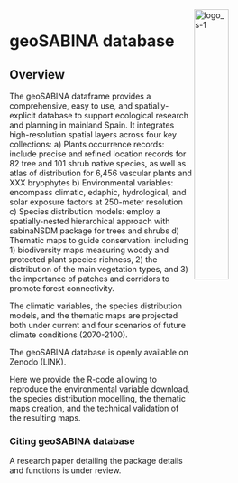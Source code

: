 <!-- Esto es para comentarios -->



<img width="35%" align= "right" alt="logo_s-1" src="https://github.com/geoSABINA/sabinaNSDM/assets/168073517/d29288b9-c1a7-47aa-8753-918c931e4c53"/>




# geoSABINA database



 <!-- <img width="252" alt="logo_s-1" src="https://github.com/geoSABINA/sabinaNSDM/assets/168073517/d29288b9-c1a7-47aa-8753-918c931e4c53">-->

 
## Overview

The geoSABINA dataframe provides a comprehensive, easy to use, and spatially-explicit database to support ecological research and planning in mainland Spain. It integrates high-resolution spatial layers across four key collections: 
a) Plants occurrence records: include precise and refined location records for 82 tree and 101 shrub native species, as well as atlas of distribution for 6,456 vascular plants and XXX bryophytes
b) Environmental variables: encompass climatic, edaphic, hydrological, and solar exposure factors at 250-meter resolution
c) Species distribution models: employ a spatially-nested hierarchical approach with sabinaNSDM package for trees and shrubs
d) Thematic maps to guide conservation: including 1) biodiversity maps measuring woody and protected plant species richness, 2)  the distribution of the main vegetation types, and 3) the importance of patches and corridors to promote forest connectivity. 

The climatic variables, the species distribution models, and the thematic maps are projected both under current and four scenarios of future climate conditions (2070-2100).

The geoSABINA database is openly available on Zenodo (LINK).

Here we provide the R-code allowing to reproduce the environmental variable download, the species distribution modelling, the thematic maps creation, and the technical validation of the resulting maps.

### Citing geoSABINA database

A research paper detailing the package details and functions is under review.
